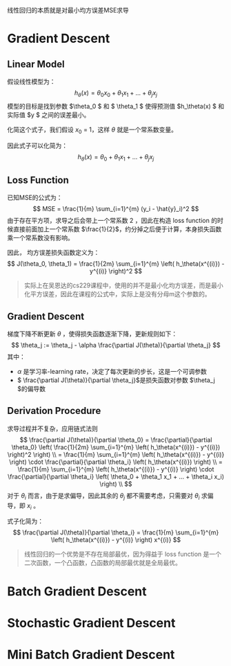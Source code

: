 线性回归的本质就是对最小均方误差MSE求导

# Gradient Descent

## Linear Model

假设线性模型为：
$$
h_\theta(x) = \theta_0 x_0 + \theta_1 x_1 + ... + \theta_j x_j
$$
模型的目标是找到参数 $\theta_0 $ 和 $ \theta_1 $ 使得预测值 $h_\theta(x) $ 和实际值 $y $ 之间的误差最小。



化简这个式子，我们假设 $x_0$ = 1，这样 $\theta$ 就是一个常系数变量。 

因此式子可以化简为：
$$
h_\theta(x) = \theta_0 + \theta_1 x_1 + ... + \theta_j x_j
$$


## Loss Function

已知MSE的公式为：
$$
MSE = \frac{1}{m} \sum_{i=1}^{m} (y_i - \hat{y}_i)^2
$$
由于存在平方项，求导之后会带上一个常系数 2 ，因此在构造 loss function 的时候直接前面加上一个常系数 $\frac{1}{2}$，约分掉之后便于计算，本身损失函数乘一个常系数没有影响。

因此， 均方误差损失函数定义为：
$$
J(\theta_0, \theta_1) = \frac{1}{2m} \sum_{i=1}^{m} \left( h_\theta(x^{(i)}) - y^{(i)} \right)^2
$$




>实际上在吴恩达的cs229课程中，使用的并不是最小化均方误差，而是最小化平方误差，因此在课程的公式中，实际上是没有分母m这个参数的。





## Gradient Descent

梯度下降不断更新 $\theta$ ，使得损失函数逐渐下降，更新规则如下：
$$
\theta_j := \theta_j - \alpha \frac{\partial J(\theta)}{\partial \theta_j}
$$
其中： 

- $\alpha$  是学习率-learning rate，决定了每次更新的步长，这是一个可调参数
- $ \frac{\partial J(\theta)}{\partial \theta_j}$是损失函数对参数 $\theta_j $的偏导数





## Derivation Procedure

求导过程并不复杂，应用链式法则
$$
\frac{\partial J(\theta)}{\partial \theta_0} = \frac{\partial}{\partial \theta_0} \left( \frac{1}{2m} \sum_{i=1}^{m} \left( h_\theta(x^{(i)}) - y^{(i)}) \right)^2 \right) \\
  = \frac{1}{m} \sum_{i=1}^{m} \left( h_\theta(x^{(i)}) - y^{(i)} \right) \cdot \frac{\partial}{\partial \theta_i} \left( h_\theta(x^{(i)}) \right) \\
  = \frac{1}{m} \sum_{i=1}^{m} \left( h_\theta(x^{(i)}) - y^{(i)} \right) \cdot \frac{\partial}{\partial \theta_i} \left( \theta_0 + \theta_1 x_1 + ... + \theta_i x_i) \right) \\
$$
对于 $\theta_i$ 而言，由于是求偏导，因此其余的 $\theta_j$ 都不需要考虑，只需要对 $\theta_i$ 求偏导，即 $x_i$ 。

式子化简为：
$$
\frac{\partial J(\theta)}{\partial \theta_i} = \frac{1}{m} \sum_{i=1}^{m} \left( h_\theta(x^{(i)}) - y^{(i)} \right) x^{(i)}
$$

> 线性回归的一个优势是不存在局部最优，因为得益于 loss function 是一个二次函数，一个凸函数，凸函数的局部最优就是全局最优。



# Batch Gradient Descent





# Stochastic Gradient Descent





# Mini Batch Gradient Descent





